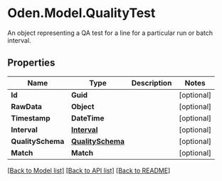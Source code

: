 # Oden.Model.QualityTest
An object representing a QA test for a line for a particular run or batch interval. 

## Properties

Name | Type | Description | Notes
------------ | ------------- | ------------- | -------------
**Id** | **Guid** |  | [optional] 
**RawData** | **Object** |  | [optional] 
**Timestamp** | **DateTime** |  | [optional] 
**Interval** | [**Interval**](Interval.md) |  | [optional] 
**QualitySchema** | [**QualitySchema**](QualitySchema.md) |  | [optional] 
**Match** | **Match** |  | [optional] 

[[Back to Model list]](../README.md#documentation-for-models) [[Back to API list]](../README.md#documentation-for-api-endpoints) [[Back to README]](../README.md)


